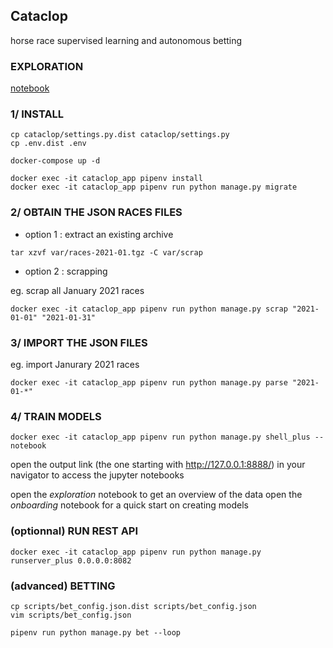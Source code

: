 ## Cataclop

horse race supervised learning and autonomous betting

### EXPLORATION

[notebook](notebooks/exploration.ipynb)

### 1/ INSTALL

```console
cp cataclop/settings.py.dist cataclop/settings.py
cp .env.dist .env
```

```console
docker-compose up -d
```

```console
docker exec -it cataclop_app pipenv install
docker exec -it cataclop_app pipenv run python manage.py migrate
```

### 2/ OBTAIN THE JSON RACES FILES

* option 1 : extract an existing archive

```
tar xzvf var/races-2021-01.tgz -C var/scrap
```

* option 2 : scrapping

eg. scrap all January 2021 races
```
docker exec -it cataclop_app pipenv run python manage.py scrap "2021-01-01" "2021-01-31"
```

### 3/ IMPORT THE JSON FILES
eg. import Janurary 2021 races
```
docker exec -it cataclop_app pipenv run python manage.py parse "2021-01-*"
```

### 4/ TRAIN MODELS
```
docker exec -it cataclop_app pipenv run python manage.py shell_plus --notebook
```
open the output link (the one starting with http://127.0.0.1:8888/) in your navigator to access the jupyter notebooks

open the *exploration* notebook to get an overview of the data
open the *onboarding* notebook for a quick start on creating models

### (optionnal) RUN REST API
```
docker exec -it cataclop_app pipenv run python manage.py runserver_plus 0.0.0.0:8082
```

### (advanced) BETTING

```console
cp scripts/bet_config.json.dist scripts/bet_config.json
vim scripts/bet_config.json
```

```console
pipenv run python manage.py bet --loop
```
